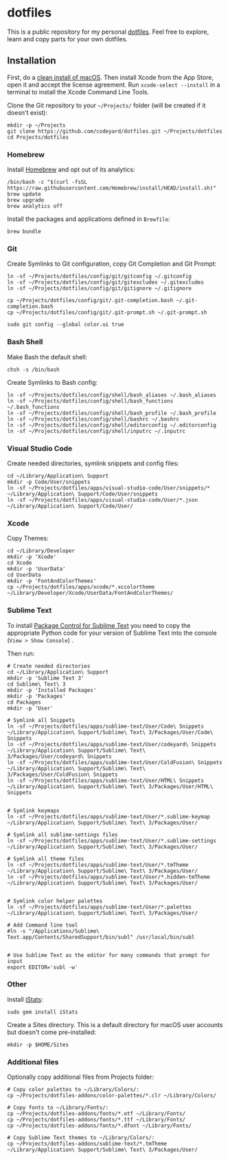 # dotfiles

This is a public repository for my personal [dotfiles](https://dotfiles.github.io/). Feel free to explore, learn and copy parts for your own dotfiles.


## Installation

First, do a [clean install of macOS](https://www.imore.com/how-do-clean-install-macos). Then install Xcode from the App Store, open it and accept the license agreement. Run `xcode-select --install` in a terminal to install the Xcode Command Line Tools.

Clone the Git repository to your `~/Projects/` folder (will be created if it doesn't exist):

```
mkdir -p ~/Projects
git clone https://github.com/codeyard/dotfiles.git ~/Projects/dotfiles
cd Projects/dotfiles
```



### Homebrew

Install [Homebrew](https://brew.sh) and opt out of its analytics:

```
/bin/bash -c "$(curl -fsSL https://raw.githubusercontent.com/Homebrew/install/HEAD/install.sh)"
brew update
brew upgrade
brew analytics off
```

Install the packages and applications defined in `Brewfile`:
```
brew bundle
```



### Git

Create Symlinks to Git configuration, copy Git Completion and Git Prompt:

```
ln -sf ~/Projects/dotfiles/config/git/gitconfig ~/.gitconfig
ln -sf ~/Projects/dotfiles/config/git/gitexcludes ~/.gitexcludes
ln -sf ~/Projects/dotfiles/config/git/gitignore ~/.gitignore

cp ~/Projects/dotfiles/config/git/.git-completion.bash ~/.git-completion.bash
cp ~/Projects/dotfiles/config/git/.git-prompt.sh ~/.git-prompt.sh

sudo git config --global color.ui true
```



### Bash Shell

Make Bash the default shell:
```
chsh -s /bin/bash
```

Create Symlinks to Bash config:
```
ln -sf ~/Projects/dotfiles/config/shell/bash_aliases ~/.bash_aliases
ln -sf ~/Projects/dotfiles/config/shell/bash_functions ~/.bash_functions
ln -sf ~/Projects/dotfiles/config/shell/bash_profile ~/.bash_profile
ln -sf ~/Projects/dotfiles/config/shell/bashrc ~/.bashrc
ln -sf ~/Projects/dotfiles/config/shell/editorconfig ~/.editorconfig
ln -sf ~/Projects/dotfiles/config/shell/inputrc ~/.inputrc
```



### Visual Studio Code

Create needed directories, symlink snippets and config files:

```
cd ~/Library/Application\ Support
mkdir -p Code/User/snippets
ln -sf ~/Projects/dotfiles/apps/visual-studio-code/User/snippets/* ~/Library/Application\ Support/Code/User/snippets
ln -sf ~/Projects/dotfiles/apps/visual-studio-code/User/*.json ~/Library/Application\ Support/Code/User/
```





### Xcode

Copy Themes:

```
cd ~/Library/Developer
mkdir -p 'Xcode'
cd Xcode
mkdir -p 'UserData'
cd UserData
mkdir -p 'FontAndColorThemes'
cp ~/Projects/dotfiles/apps/xcode/*.xccolortheme ~/Library/Developer/Xcode/UserData/FontAndColorThemes/
```




### Sublime Text

To install [Package Control for Sublime Text](https://packagecontrol.io/installation) you need to copy the appropriate Python code for your version of Sublime Text into the console (`View > Show Console`) .

Then run:

```
# Create needed directories
cd ~/Library/Application\ Support
mkdir -p 'Sublime Text 3'
cd Sublime\ Text\ 3
mkdir -p 'Installed Packages'
mkdir -p 'Packages'
cd Packages
mkdir -p 'User'

# Symlink all Snippets
ln -sf ~/Projects/dotfiles/apps/sublime-text/User/Code\ Snippets ~/Library/Application\ Support/Sublime\ Text\ 3/Packages/User/Code\ Snippets
ln -sf ~/Projects/dotfiles/apps/sublime-text/User/codeyard\ Snippets ~/Library/Application\ Support/Sublime\ Text\ 3/Packages/User/codeyard\ Snippets
ln -sf ~/Projects/dotfiles/apps/sublime-text/User/ColdFusion\ Snippets ~/Library/Application\ Support/Sublime\ Text\ 3/Packages/User/ColdFusion\ Snippets
ln -sf ~/Projects/dotfiles/apps/sublime-text/User/HTML\ Snippets ~/Library/Application\ Support/Sublime\ Text\ 3/Packages/User/HTML\ Snippets


# Symlink keymaps
ln -sf ~/Projects/dotfiles/apps/sublime-text/User/*.sublime-keymap ~/Library/Application\ Support/Sublime\ Text\ 3/Packages/User/

# Symlink all sublime-settings files
ln -sf ~/Projects/dotfiles/apps/sublime-text/User/*.sublime-settings ~/Library/Application\ Support/Sublime\ Text\ 3/Packages/User/

# Symlink all theme files
ln -sf ~/Projects/dotfiles/apps/sublime-text/User/*.tmTheme ~/Library/Application\ Support/Sublime\ Text\ 3/Packages/User/
ln -sf ~/Projects/dotfiles/apps/sublime-text/User/*.hidden-tmTheme ~/Library/Application\ Support/Sublime\ Text\ 3/Packages/User/


# Symlink color helper palettes
ln -sf ~/Projects/dotfiles/apps/sublime-text/User/*.palettes ~/Library/Application\ Support/Sublime\ Text\ 3/Packages/User/

# Add Command line tool
#ln -s "/Applications/Sublime\ Text.app/Contents/SharedSupport/bin/subl" /usr/local/bin/subl


# Use Sublime Text as the editor for many commands that prompt for input
export EDITOR='subl -w'
```





### Other

Install [iStats](https://github.com/Chris911/iStats):
```
sudo gem install iStats
```

Create a Sites directory. This is a default directory for macOS user accounts but doesn't come pre-installed:
```
mkdir -p $HOME/Sites
```





### Additional files

Optionally copy additional files from Projects folder:
```
# Copy color palettes to ~/Library/Colors/:
cp ~/Projects/dotfiles-addons/color-palettes/*.clr ~/Library/Colors/

# Copy fonts to ~/Library/Fonts/:
cp ~/Projects/dotfiles-addons/fonts/*.otf ~/Library/Fonts/
cp ~/Projects/dotfiles-addons/fonts/*.ttf ~/Library/Fonts/
cp ~/Projects/dotfiles-addons/fonts/*.dfont ~/Library/Fonts/

# Copy Sublime Text themes to ~/Library/Colors/:
cp ~/Projects/dotfiles-addons/sublime-text/*.tmTheme ~/Library/Application\ Support/Sublime\ Text\ 3/Packages/User/
```
